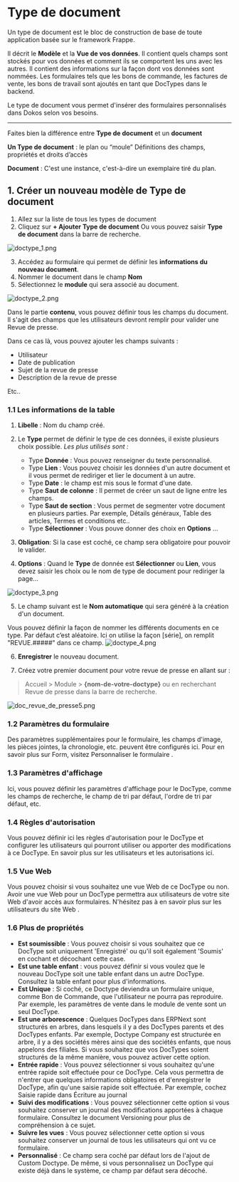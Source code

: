 # Type de document

Un type de document est le bloc de construction de base de toute application basée sur le framework Frappe.

Il décrit le **Modèle** et la **Vue de vos données**. Il contient quels champs sont stockés pour vos données et comment ils se comportent les uns avec les autres. Il contient des informations sur la façon dont vos données sont nommées. Les formulaires tels que les bons de commande, les factures de vente, les bons de travail sont ajoutés en tant que DocTypes dans le backend.

Le type de document vous permet d'insérer des formulaires personnalisés dans Dokos selon vos besoins.

---

Faites bien la différence entre **Type de document** et un **document**

**Un Type de document** : le plan ou “moule”
Définitions des champs, propriétés et droits d’accès

**Document** : C'est une instance, c'est-à-dire un exemplaire tiré du plan.

## 1. Créer un nouveau modèle de **Type de document**

1. Allez sur la liste de tous les types de document
2. Cliquez sur **+ Ajouter Type de document** 
Ou vous pouvez saisir **Type de document** dans la barre de recherche.

![doctype_1.png](/content/content/cas_usage_booming_tiers_lieu/revue_de_presse/doctype_1.png)

3. Accédez au formulaire qui permet de définir les **informations du nouveau document**.
4. Nommer le document dans le champ **Nom**
5. Sélectionnez le **module** qui sera associé au document.

![doctype_2.png](/content/content/cas_usage_booming_tiers_lieu/revue_de_presse/doctype_2.png)

Dans le partie **contenu**, vous pouvez définir tous les champs du document. Il s'agit des champs que les utilisateurs devront remplir pour valider une Revue de presse.

Dans ce cas là, vous pouvez ajouter les champs suivants :

- Utilisateur
- Date de publication
- Sujet de la revue de presse
- Description de la revue de presse

Etc..

### 1.1 **Les informations de la table**

1. **Libelle** : Nom du champ créé. 
2. Le **Type** permet de définir le type de ces données, il existe plusieurs choix possible. *Les plus utilisés sont :*
	- Type **Donnée** : Vous pouvez renseigner du texte personnalisé.
	- Type **Lien** : Vous pouvez choisir les données d'un autre document et il vous permet de rediriger et lier le document à un autre.
	- Type **Date** : le champ est mis sous le format d'une date.
	- Type **Saut de colonne** : Il permet de créer un saut de ligne entre les champs.
	- Type **Saut de section** : Vous permet de segmenter votre document en plusieurs parties. Par exemple, Détails généraux, Table des articles, Termes et conditions etc..
	- Type **Sélectionner** : Vous pouve donner des choix en **Options** 
…
3. **Obligation**: Si la case est coché, ce champ sera obligatoire pour pouvoir le valider.

4. **Options** : Quand le **Type** de donnée est **Sélectionner** ou **Lien**, vous devez saisir les choix ou le nom de type de document pour rediriger la page...

![doctype_3.png](/content/content/cas_usage_booming_tiers_lieu/revue_de_presse/doctype_3.png)


5. Le champ suivant est le **Nom automatique** qui sera généré à la création d'un document.

Vous pouvez définir la façon de nommer les différents documents en ce type. Par défaut c’est aléatoire. Ici on utilise la façon [série], on remplit "REVUE.#####" dans ce champ.
![doctype_4.png](/content/content/cas_usage_booming_tiers_lieu/revue_de_presse/doctype_4.png)

6. **Enregistrer** le nouveau document.

7. Créez votre premier document pour votre revue de presse en allant sur :

> Accueil > Module > **{nom-de-votre-doctype}**
ou en recherchant Revue de presse dans la barre de recherche.

![doc_revue_de_presse5.png](/content/content/cas_usage_booming_tiers_lieu/revue_de_presse/doc_revue_de_presse5.png)


### 1.2 Paramètres du formulaire

Des paramètres supplémentaires pour le formulaire, les champs d'image, les pièces jointes, la chronologie, etc. peuvent être configurés ici. Pour en savoir plus sur Form, visitez Personnaliser le formulaire .


### 1.3 Paramètres d'affichage

Ici, vous pouvez définir les paramètres d'affichage pour le DocType, comme les champs de recherche, le champ de tri par défaut, l'ordre de tri par défaut, etc.

### 1.4 Règles d'autorisation

Vous pouvez définir ici les règles d'autorisation pour le DocType et configurer les utilisateurs qui pourront utiliser ou apporter des modifications à ce DocType. En savoir plus sur les utilisateurs et les autorisations ici.

### 1.5 Vue Web

Vous pouvez choisir si vous souhaitez une vue Web de ce DocType ou non. Avoir une vue Web pour un DocType permettra aux utilisateurs de votre site Web d'avoir accès aux formulaires. N'hésitez pas à en savoir plus sur les utilisateurs du site Web .

### 1.6 Plus de propriétés 

- **Est soumissible** : Vous pouvez choisir si vous souhaitez que ce DocType soit uniquement 'Enregistré' ou qu'il soit également 'Soumis' en cochant et décochant cette case.
- **Est une table enfant** : vous pouvez définir si vous voulez que le nouveau DocType soit une table enfant dans un autre DocType. Consultez la table enfant pour plus d'informations.
- **Est Unique** : Si coché, ce Doctype deviendra un formulaire unique, comme Bon de Commande, que l'utilisateur ne pourra pas reproduire. Par exemple, les paramètres de vente dans le module de vente sont un seul DocType.
- **Est une arborescence** : Quelques DocTypes dans ERPNext sont structurés en arbres, dans lesquels il y a des DocTypes parents et des DocTypes enfants. Par exemple, Doctype Company est structurée en arbre, il y a des sociétés mères ainsi que des sociétés enfants, que nous appelons des filiales. Si vous souhaitez que vos DocTypes soient structurés de la même manière, vous pouvez activer cette option.
- **Entrée rapide** : Vous pouvez sélectionner si vous souhaitez qu'une entrée rapide soit effectuée pour ce DocType. Cela vous permettra de n'entrer que quelques informations obligatoires et d'enregistrer le DocType, afin qu'une saisie rapide soit effectuée. Par exemple, cochez Saisie rapide dans Écriture au journal 
- **Suivi des modifications** : Vous pouvez sélectionner cette option si vous souhaitez conserver un journal des modifications apportées à chaque formulaire. Consultez le document Versioning pour plus de compréhension à ce sujet.
- **Suivre les vues** : Vous pouvez sélectionner cette option si vous souhaitez conserver un journal de tous les utilisateurs qui ont vu ce formulaire.
- **Personnalisé** : Ce champ sera coché par défaut lors de l'ajout de Custom Doctype. De même, si vous personnalisez un DocType qui existe déjà dans le système, ce champ par défaut sera décoché.

